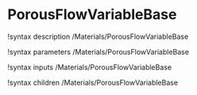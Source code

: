 <!-- MOOSE Documentation Stub: Remove this when content is added. -->

# PorousFlowVariableBase
!syntax description /Materials/PorousFlowVariableBase

!syntax parameters /Materials/PorousFlowVariableBase

!syntax inputs /Materials/PorousFlowVariableBase

!syntax children /Materials/PorousFlowVariableBase
